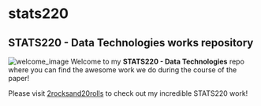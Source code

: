 # stats220
## STATS220 - Data Technologies works repository

![welcome_image]("repo_image.png")
Welcome to my **STATS220 - Data Technologies** repo where you can find the awesome work we do during the course of the paper!


Please visit [2rocksand20rolls](https://neverkam.github.io/stats220/) to check out my incredible STATS220 work!
